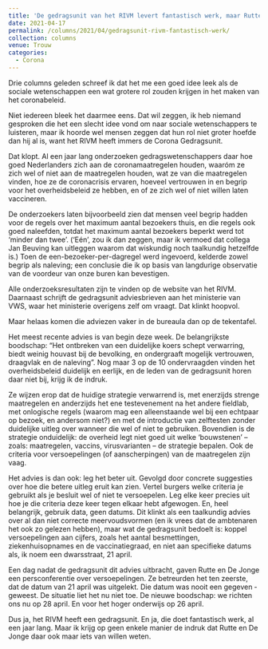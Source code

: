 ```yaml
---
title: 'De gedragsunit van het RIVM levert fantastisch werk, maar Rutte en De Jonge lijken er niets van te willen weten'
date: 2021-04-17
permalink: /columns/2021/04/gedragsunit-rivm-fantastisch-werk/
collection: columns
venue: Trouw
categories:
  - Corona
---
```


Drie columns geleden schreef ik dat het me een goed idee leek als de sociale wetenschappen een wat grotere rol zouden krijgen in het maken van het coronabeleid.

Niet iedereen bleek het daarmee eens. Dat wil zeggen, ik heb ­niemand gesproken die het een slecht idee vond om naar sociale wetenschappers te luisteren, maar ik hoorde wel mensen zeggen dat hun rol niet groter hoefde dan hij al is, want het RIVM heeft ­immers de Corona Gedragsunit.

Dat klopt. Al een jaar lang ­onderzoeken gedragswetenschappers daar hoe goed Nederlanders zich aan de coronamaatregelen houden, waaróm ze zich wel of niet aan de maatregelen houden, wat ze van die maatregelen vinden, hoe ze de coronacrisis er­varen, hoeveel vertrouwen in en begrip voor het overheidsbeleid ze hebben, en of ze zich wel of niet willen laten vaccineren.

De onderzoekers laten bijvoorbeeld zien dat mensen veel begrip hadden voor de regels over het maximum aantal bezoekers thuis, en die regels ook goed naleefden, totdat het maximum aantal ­bezoekers beperkt werd tot ­‘minder dan twee’. (‘Eén’, zou ik dan zeggen, maar ik vermoed dat collega Jan Beuving kan uitleggen waarom dat wiskundig noch ­taalkundig hetzelfde is.) Toen de een-­bezoeker-per-dagregel werd ingevoerd, kelderde zowel begrip als naleving; een conclusie die ik op basis van langdurige observatie van de voordeur van onze buren kan bevestigen.

Alle onderzoeksresultaten zijn te vinden op de website van het RIVM. Daarnaast schrijft de gedragsunit ­adviesbrieven aan het ministerie van VWS, waar het ­ministerie overigens zelf om vraagt. Dat klinkt hoopvol.

Maar helaas komen die ­ad­viezen vaker in de bureaula dan op de tekentafel.

Het meest recente advies is van begin deze week. De belangrijkste boodschap: “Het ontbreken van een duidelijke koers schept verwarring, biedt weinig houvast bij de bevolking, en ­ondergraaft mogelijk vertrouwen, draagvlak en de naleving”. Nog maar 3 op de 10 ondervraagden vinden het overheidsbeleid duidelijk en eerlijk, en de leden van de gedragsunit horen daar niet bij, krijg ik de indruk.

Ze wijzen erop dat de huidige strategie verwarrend is, met enerzijds strenge maatregelen en anderzijds het ene testevenement na het andere fieldlab, met ­on­logische regels (waarom mag een alleenstaande wel bij een echtpaar op bezoek, en andersom niet?) en met de introductie van zelftesten zonder duidelijke ­uitleg over wanneer die wel of niet te gebruiken. Bovendien is de strategie onduidelijk: de overheid legt niet goed uit welke ‘bouw­stenen’ – zoals: maatregelen, ­vaccins, virusvarianten – de ­strategie bepalen. Ook de criteria voor versoepelingen (of aanscherpingen) van de maatregelen zijn vaag.

Het advies is dan ook: leg het beter uit. Gevolgd door concrete suggesties over hoe die betere uitleg eruit kan zien. Vertel burgers welke criteria je gebruikt als je besluit wel of niet te versoepelen. Leg elke keer precies uit hoe je die criteria deze keer tegen elkaar hebt afgewogen. En, heel belangrijk, gebruik data, geen datums. Dit klinkt als een taalkundig advies over al dan niet correcte meervoudsvormen (en ik vrees dat de ambtenaren het ook zo gelezen hebben), maar wat de gedragsunit bedoelt is: koppel versoepelingen aan cijfers, zoals het aantal besmettingen, ziekenhuisopnames en de vaccinatiegraad, en niet aan specifieke datums als, ik noem een dwarsstraat, 21 april.

Een dag nadat de gedragsunit dit advies uitbracht, gaven Rutte en De Jonge een persconferentie over versoepelingen. Ze betreurden het ten zeerste, dat de datum van 21 april was uitgelekt. Die ­datum was nooit een gegeven ­geweest. De situatie liet het nu niet toe. De nieuwe boodschap: we richten ons nu op 28 april. En voor het hoger onderwijs op 26 april.

Dus ja, het RIVM heeft een ­gedragsunit. En ja, die doet ­fantastisch werk, al een jaar lang. Maar ik krijg op geen enkele manier de indruk dat Rutte en De Jonge daar ook maar iets van willen weten.
